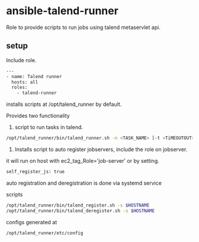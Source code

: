 # ansible-talend-runner

Role to provide scripts to run jobs using talend metaservlet api.

## setup

Include role.

```bash
---
- name: Talend runner
  hosts: all
  roles:
    - talend-runner

```

installs scripts at /opt/talend_runner by default.

Provides two functionality

1. script to run tasks in talend.

``` bash
/opt/talend_runner/bin/talend_runner.sh -n <TASK_NAME> [-t <TiMEOUTOUT>]

```

1. Installs script to auto register jobservers, include the role on jobserver.

it will run on host with ec2_tag_Role='job-server'
or by setting.

``` bash
self_register_js: true
```

auto registration and deregistration is done via systemd service

scripts

``` bash
/opt/talend_runner/bin/talend_register.sh -s $HOSTNAME
/opt/talend_runner/bin/talend_deregister.sh -s $HOSTNAME
```

configs generated at

``` bash
/opt/talend_runner/etc/config
```
